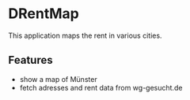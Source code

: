 # DRentMap
This application maps the rent in various cities.

## Features
- show a map of Münster
- fetch adresses and rent data from wg-gesucht.de
